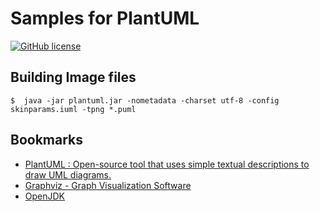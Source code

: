 # Samples for PlantUML

[![GitHub license](https://img.shields.io/badge/license-CC0-blue.svg)](https://raw.githubusercontent.com/spiegel-im-spiegel/plantuml-sample/master/LICENSE)

## Building Image files

```
$  java -jar plantuml.jar -nometadata -charset utf-8 -config skinparams.iuml -tpng *.puml
```

## Bookmarks

- [PlantUML : Open-source tool that uses simple textual descriptions to draw UML diagrams.](http://plantuml.com/)
- [Graphviz - Graph Visualization Software](https://graphviz.org/)
- [OpenJDK](http://openjdk.java.net/)
